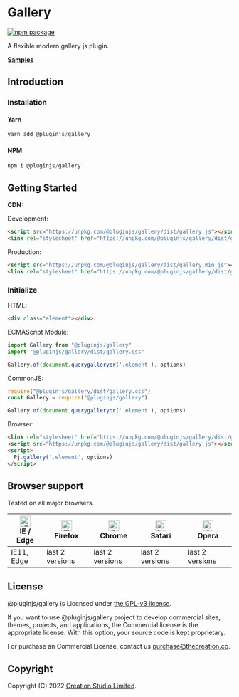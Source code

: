 # Gallery

[![npm package](https://img.shields.io/npm/v/@pluginjs/gallery.svg)](https://www.npmjs.com/package/@pluginjs/gallery)

A flexible modern gallery js plugin.

**[Samples](https://codesandbox.io/s/github/pluginjs/pluginjs/tree/master/modules/gallery/samples)**

## Introduction
### Installation

#### Yarn

```javascript
yarn add @pluginjs/gallery
```

#### NPM

```javascript
npm i @pluginjs/gallery
```

## Getting Started

**CDN:**

Development:

```html
<script src="https://unpkg.com/@pluginjs/gallery/dist/gallery.js"></script>
<link rel="stylesheet" href="https://unpkg.com/@pluginjs/gallery/dist/gallery.css">
```

Production:

```html
<script src="https://unpkg.com/@pluginjs/gallery/dist/gallery.min.js"></script>
<link rel="stylesheet" href="https://unpkg.com/@pluginjs/gallery/dist/gallery.min.css">
```

### Initialize

HTML:

```html
<div class="element"></div>
```

ECMAScript Module:

```javascript
import Gallery from "@pluginjs/gallery"
import "@pluginjs/gallery/dist/gallery.css"

Gallery.of(document.querygalleryor('.element'), options)
```

CommonJS:

```javascript
require("@pluginjs/gallery/dist/gallery.css")
const Gallery = require("@pluginjs/gallery")

Gallery.of(document.querygalleryor('.element'), options)
```

Browser:

```html
<link rel="stylesheet" href="https://unpkg.com/@pluginjs/gallery/dist/gallery.css">
<script src="https://unpkg.com/@pluginjs/gallery/dist/gallery.js"></script>
<script>
  Pj.gallery('.element', options)
</script>
```

## Browser support

Tested on all major browsers.

| [<img src="https://raw.githubusercontent.com/alrra/browser-logos/master/src/edge/edge_48x48.png" alt="IE / Edge" width="24px" height="24px" />](http://godban.github.io/browsers-support-badges/)</br>IE / Edge | [<img src="https://raw.githubusercontent.com/alrra/browser-logos/master/src/firefox/firefox_48x48.png" alt="Firefox" width="24px" height="24px" />](http://godban.github.io/browsers-support-badges/)</br>Firefox | [<img src="https://raw.githubusercontent.com/alrra/browser-logos/master/src/chrome/chrome_48x48.png" alt="Chrome" width="24px" height="24px" />](http://godban.github.io/browsers-support-badges/)</br>Chrome | [<img src="https://raw.githubusercontent.com/alrra/browser-logos/master/src/safari/safari_48x48.png" alt="Safari" width="24px" height="24px" />](http://godban.github.io/browsers-support-badges/)</br>Safari | [<img src="https://raw.githubusercontent.com/alrra/browser-logos/master/src/opera/opera_48x48.png" alt="Opera" width="24px" height="24px" />](http://godban.github.io/browsers-support-badges/)</br>Opera |
| --------- | --------- | --------- | --------- | --------- |
| IE11, Edge| last 2 versions| last 2 versions| last 2 versions| last 2 versions|

## License

@pluginjs/gallery is Licensed under [the GPL-v3 license](LICENSE).

If you want to use @pluginjs/gallery project to develop commercial sites, themes, projects, and applications, the Commercial license is the appropriate license. With this option, your source code is kept proprietary.

For purchase an Commercial License, contact us purchase@thecreation.co.

## Copyright

Copyright (C) 2022 [Creation Studio Limited](creationstudio.com).